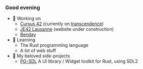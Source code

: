 ### Good evening

- 🔭 Working on
  - [Cursus 42](https://github.com/QJungo-42Cursus) (currently on [transcendence](https://github.com/QJungo-42Cursus/transcendence))
  - [JE42 Lausanne](https://junior.42lausanne.ch/) (website under construction)
  - [Benday](https://github.com/BendayLang)
- 🌱 Learning
  - The Rust programming language
  - A lot of web stuff
- 👾 My beloved side-projects
  <!--
  - [TUI keyboard Racer](https://github.com/JungoQuentin/TUI_KeyboardRacer) A terminal game to learn touch typing, and for me to learn Rust
  - [FireSvelteStarter](https://github.com/JungoQuentin/FireSvelteStarter) A starter for Svelte with Firebase
  - [Me Me & Me](https://memeandme.itch.io/me-me-me-game-jam) A game made in 42h for the [UPsi Jam 2022](https://upsijam.ch/) (We obviously won the first place)
  -->
  - [PG-SDL](https://github.com/BendayLang/pg_sdl) A UI library / Widget toolkit for Rust, using SDL2
